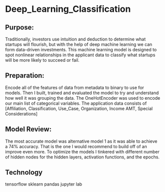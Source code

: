 # Deep_Learning_Classification
## Purpose:
Traditionally, investors use intuition and deduction to determine what startups will flourish, but with the help of deep machine learning we can form data-driven investments. This machine learning model is designed to spot nonlinear relationships in the applicant data to classify what startups will be more likely to succeed or fail. 
## Preparation:
Encode all of the features of data from metadata to binary to use for models. Then I built, trained and evaluated the model to try and understand how well it was grouping the data. 
The OneHotEncoder was used to encode our main list of categorical variables. The application data consists of [Affiliation, Classification, Use_Case, Organization, Income AMT, Special Considerations]

## Model Review:
The most accurate model was alternative model 1 as it was able to achieve a 74% accuracy. That is the one I would recommend to build off of an improve even more. To optimize the models I tinkered with different number of hidden nodes for the hidden layers, activation functions, and the epochs. 

## Technology
tensorflow
sklearn
pandas
jupyter lab
